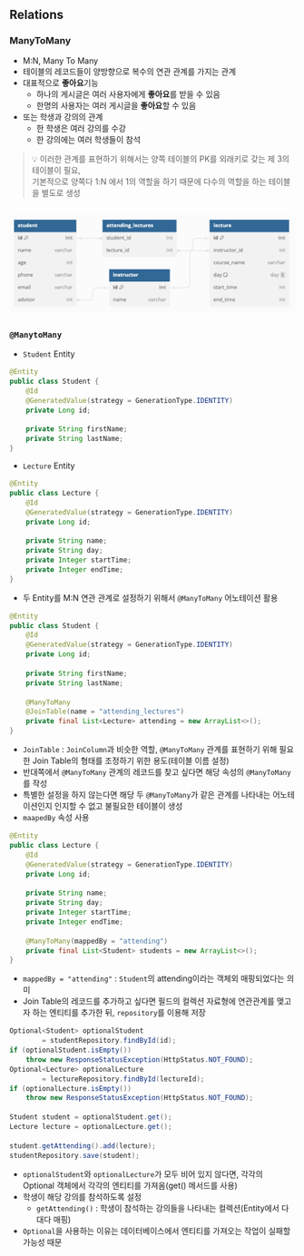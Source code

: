 ## Relations
### ManyToMany
- M:N, Many To Many
- 테이블의 레코드들이 양방향으로 복수의 연관 관계를 가지는 관계
- 대표적으로 **좋아요**기능
  - 하나의 게시글은 여러 사용자에게 **좋아요**를 받을 수 있음
  - 한명의 사용자는 여러 게시글을 **좋아요**할 수 있음
- 또는 학생과 강의의 관계
  - 한 학생은 여러 강의를 수강
  - 한 강의에는 여러 학생들이 참석


> 💡 이러한 관계를 표현하기 위해서는 양쪽 테이블의 PK를 외래키로 갖는 제 3의 테이블이 필요,    
> 기본적으로 양쪽다 1:N 에서 1의 역할을 하기 때문에 다수의 역할을 하는 테이블을 별도로 생성


![STUDENT-LECTURE ERD](student-lecture.png)
---
### `@ManytoMany`
- `Student` Entity
```java
@Entity
public class Student {
    @Id
    @GeneratedValue(strategy = GenerationType.IDENTITY)
    private Long id;

    private String firstName;
    private String lastName;
}
```
- `Lecture` Entity
```java
@Entity
public class Lecture {
    @Id
    @GeneratedValue(strategy = GenerationType.IDENTITY)
    private Long id;

    private String name;
    private String day;
    private Integer startTime;
    private Integer endTime;
}
```
- 두 Entity를 M:N 연관 관계로 설정하기 위해서 `@ManyToMany` 어노테이션 활용
```java
@Entity
public class Student {
    @Id
    @GeneratedValue(strategy = GenerationType.IDENTITY)
    private Long id;

    private String firstName;
    private String lastName;

    @ManyToMany
    @JoinTable(name = "attending_lectures")
    private final List<Lecture> attending = new ArrayList<>();
}
```
- `JoinTable` : `JoinColumn`과 비슷한 역할, `@ManyToMany` 관계를 표현하기 위해 필요한 Join Table의 형태를 조정하기 위한 용도(테이블 이름 설정)
- 반대쪽에서 `@ManyToMany` 관계의 레코드를 찾고 싶다면 해당 속성의 `@ManyToMany`를 작성
- 특별한 설정을 하지 않는다면 해당 두 `@ManyToMany`가 같은 관계를 나타내는 어노테이션인지 인지할 수 없고 불필요한 테이블이 생성
- `maapedBy` 속성 사용
```java
@Entity
public class Lecture {
    @Id
    @GeneratedValue(strategy = GenerationType.IDENTITY)
    private Long id;

    private String name;
    private String day;
    private Integer startTime;
    private Integer endTime;

    @ManyToMany(mappedBy = "attending")
    private final List<Student> students = new ArrayList<>();
}
```
- `mappedBy = "attending"` : `Student`의 attending이라는 객체외 매핑되었다는 의미
- Join Table의 레코드를 추가하고 싶다면 필드의 컬렉션 자료형에 연관관계를 맺고자 하는 엔티티를 추가한 뒤, `repository`를 이용해 저장
```java
Optional<Student> optionalStudent 
        = studentRepository.findById(id);
if (optionalStudent.isEmpty())
    throw new ResponseStatusException(HttpStatus.NOT_FOUND);
Optional<Lecture> optionalLecture 
        = lectureRepository.findById(lectureId);
if (optionalLecture.isEmpty())
    throw new ResponseStatusException(HttpStatus.NOT_FOUND);

Student student = optionalStudent.get();
Lecture lecture = optionalLecture.get();

student.getAttending().add(lecture);
studentRepository.save(student);
```
- `optionalStudent`와 `optionalLecture`가 모두 비어 있지 않다면, 각각의 Optional 객체에서 각각의 엔티티를 가져옴(get() 메서드를 사용)
- 학생이 해당 강의를 참석하도록 설정
  - `getAttending()` : 학생이 참석하는 강의들을 나타내는 컬렉션(Entity에서 다대다 매핑)
- `Optional`을 사용하는 이유는 데이터베이스에서 엔티티를 가져오는 작업이 실패할 가능성 때문